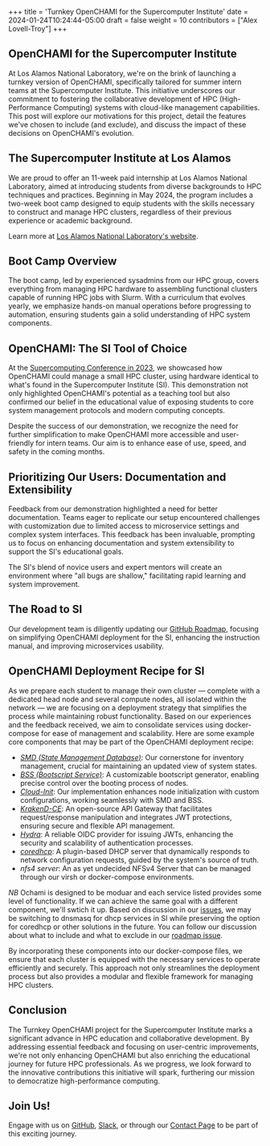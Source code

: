 +++
title = 'Turnkey OpenCHAMI for the Supercomputer Institute'
date = 2024-01-24T10:24:44-05:00
draft = false
weight = 10
contributors = ["Alex Lovell-Troy"]
+++

## OpenCHAMI for the Supercomputer Institute
At Los Alamos National Laboratory, we're on the brink of launching a turnkey version of OpenCHAMI, specifically tailored for summer intern teams at the Supercomputer Institute. This initiative underscores our commitment to fostering the collaborative development of HPC (High-Performance Computing) systems with cloud-like management capabilities. This post will explore our motivations for this project, detail the features we've chosen to include (and exclude), and discuss the impact of these decisions on OpenCHAMI's evolution.

## The Supercomputer Institute at Los Alamos
We are proud to offer an 11-week paid internship at Los Alamos National Laboratory, aimed at introducing students from diverse backgrounds to HPC techniques and practices. Beginning in May 2024, the program includes a two-week boot camp designed to equip students with the skills necessary to construct and manage HPC clusters, regardless of their previous experience or academic background.

Learn more at [Los Alamos National Laboratory's website](https://www.lanl.gov/projects/national-security-education-center/information-science-technology/summer-schools/cscnsi/index.php).

## Boot Camp Overview
The boot camp, led by experienced sysadmins from our HPC group, covers everything from managing HPC hardware to assembling functional clusters capable of running HPC jobs with Slurm. With a curriculum that evolves yearly, we emphasize hands-on manual operations before progressing to automation, ensuring students gain a solid understanding of HPC system components.

## OpenCHAMI: The SI Tool of Choice
At the [Supercomputing Conference in 2023](https://github.com/OpenCHAMI/lanl-demo-sc23), we showcased how OpenCHAMI could manage a small HPC cluster, using hardware identical to what's found in the Supercomputer Institute (SI). This demonstration not only highlighted OpenCHAMI's potential as a teaching tool but also confirmed our belief in the educational value of exposing students to core system management protocols and modern computing concepts.

Despite the success of our demonstration, we recognize the need for further simplification to make OpenCHAMI more accessible and user-friendly for intern teams. Our aim is to enhance ease of use, speed, and safety in the coming months.

## Prioritizing Our Users: Documentation and Extensibility
Feedback from our demonstration highlighted a need for better documentation. Teams eager to replicate our setup encountered challenges with customization due to limited access to microservice settings and complex system interfaces. This feedback has been invaluable, prompting us to focus on enhancing documentation and system extensibility to support the SI's educational goals.

The SI's blend of novice users and expert mentors will create an environment where "all bugs are shallow," facilitating rapid learning and system improvement.

## The Road to SI
Our development team is diligently updating our [GitHub Roadmap](https://github.com/orgs/OpenCHAMI/projects/1), focusing on simplifying OpenCHAMI deployment for the SI, enhancing the instruction manual, and improving microservices usability.

## OpenCHAMI Deployment Recipe for SI
As we prepare each student to manage their own cluster — complete with a dedicated head node and several compute nodes, all isolated within the network — we are focusing on a deployment strategy that simplifies the process while maintaining robust functionality. Based on our experiences and the feedback received, we aim to consolidate services using docker-compose for ease of management and scalability. Here are some example core components that may be part of the OpenCHAMI deployment recipe:

* *[SMD (State Management Database)](https://github.com/OpenCHAMI/smd)*: Our cornerstone for inventory management, crucial for maintaining an updated view of system states.
* *[BSS (Bootscript Service)](https://github.com/OpenCHAMI/bss)*: A customizable bootscript generator, enabling precise control over the booting process of nodes.
* *[Cloud-Init](https://github.com/OpenCHAMI/cloud-init)*: Our implementation enhances node initialization with custom configurations, working seamlessly with SMD and BSS.
* *[KrakenD-CE](https://github.com/krakend/krakend-ce)*: An open-source API Gateway that facilitates request/response manipulation and integrates JWT protections, ensuring secure and flexible API management.
* *[Hydra](https://github.com/ory/hydra)*: A reliable OIDC provider for issuing JWTs, enhancing the security and scalability of authentication processes.
* *[coredhcp](https://github.com/coredhcp/coredhcp)*: A plugin-based DHCP server that dynamically responds to network configuration requests, guided by the system's source of truth.
* *nfs4 server*: An as yet undecided NFSv4 Server that can be managed through our virsh or docker-compose environments.

*NB* Ochami is designed to be moduar and each service listed provides some level of functionality.  If we can achieve the same goal with a different component, we'll swtich it up.  Based on discussion in our [issues](https://github.com/OpenCHAMI/deployment-recipes/issues/3), we may be switching to dnsmasq for dhcp services in SI while preserving the option for coredhcp or other solutions in the future.  You can follow our discussion about what to include and what to exclude in our [roadmap issue](https://github.com/OpenCHAMI/roadmap/issues/21). 

By incorporating these components into our docker-compose files, we ensure that each cluster is equipped with the necessary services to operate efficiently and securely. This approach not only streamlines the deployment process but also provides a modular and flexible framework for managing HPC clusters.

## Conclusion
The Turnkey OpenCHAMI project for the Supercomputer Institute marks a significant advance in HPC education and collaborative development. By addressing essential feedback and focusing on user-centric improvements, we're not only enhancing OpenCHAMI but also enriching the educational journey for future HPC professionals. As we progress, we look forward to the innovative contributions this initiative will spark, furthering our mission to democratize high-performance computing.

## Join Us!
Engage with us on [GitHub](https://www.github.com/openchami), [Slack](https://openchami.slack.com), or through our [Contact Page](/contact/) to be part of this exciting journey.
